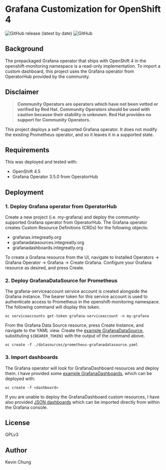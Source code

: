 # Grafana Customization for OpenShift 4

![GitHub release (latest by date)](https://img.shields.io/github/v/release/kevchu3/openshift4-grafana?color=blue&style=plastic)
![GitHub](https://img.shields.io/github/license/kevchu3/openshift4-grafana?color=blue&style=plastic)

## Background

The prepackaged Grafana operator that ships with OpenShift 4 in the openshift-monitoring namespace is a read-only implementation.  To import a custom dashboard, this project uses the Grafana operator from OperatorHub provided by the community.

## Disclaimer
> **Community Operators are operators which have not been vetted or verified by Red Hat. Community Operators should be used with caution because their stability is unknown. Red Hat provides no support for Community Operators.**

This project deploys a self-supported Grafana operator.  It does not modify the existing Prometheus operator, and so it leaves it in a supported state.

## Requirements

This was deployed and tested with:
* OpenShift 4.5
* Grafana Operator 3.5.0 from OperatorHub

## Deployment

### 1. Deploy Grafana operator from OperatorHub

Create a new project (i.e. my-grafana) and deploy the community-supported Grafana operator from OperatorHub.  The Grafana operator creates Custom Resource Definitions (CRDs) for the following objects:
* grafanas.integreatly.org
* grafanadatasources.integreatly.org
* grafanadashboards.integreatly.org

To create a Grafana resource from the UI, navigate to Installed Operators -> Grafana Operator -> Grafana -> Create Grafana.  Configure your Grafana resource as desired, and press Create.

### 2. Deploy GrafanaDataSource for Prometheus

The grafana-serviceaccount service account is created alongside the Grafana instance.  The bearer token for this service account is used to authenticate access to Prometheus in the openshift-monitoring namespace.  The following command will display this token.

```
oc serviceaccounts get-token grafana-serviceaccount -n my-grafana
```

From the Grafana Data Source resource, press Create Instance, and navigate to the YAML view.  Create the [example GrafanaDataSource], substituting `${BEARER_TOKEN}` with the output of the command above.

```
oc create -f ./datasources/prometheus-grafanadatasource.yaml
```

### 3. Import dashboards

The Grafana operator will look for GrafanaDashboard resources and deploy them.  I have provided some [example GrafanaDashboards], which can be deployed with:

```
oc create -f <dashboard>
```

If you are unable to deploy the GrafanaDashboard custom resources, I have also provided [JSON dashboards] which can be imported directly from within the Grafana console.


## License

GPLv3

## Author

Kevin Chung

[example GrafanaDatasource]: ./datasources/prometheus-grafanadatasource.yaml
[example GrafanaDashboards]: ./dashboards/crds/
[JSON dashboards]: ./dashboards/json_raw/

